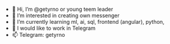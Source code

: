 - 👋 Hi, I’m @getyrno or young teem leader
- 👀 I’m interested in creating own messenger
- 🌱 I’m currently learning ml, ai, sql, frontend (angular), python, 
- 💞️ I would like to work in Telegram
- 📫 Telegram: getyrno
